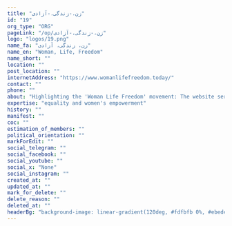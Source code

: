 ```yaml
---
title: "زن،-زندگی،-آزادی"
id: "19"
org_type: "ORG"
pageLink: "/op/زن،-زندگی،-آزادی"
logo: "logos/19.png"
name_fa: "زن، زندگی، آزادی"
name_en: "Woman, Life, Freedom"
name_short: ""
location: ""
post_location: ""
internetAddress: "https://www.womanlifefreedom.today/"
contact: ""
phone: ""
about: "Highlighting the 'Woman Life Freedom' movement: The website serves as a central hub for information, news, and resources related to the ongoing protests in Iran, trigDEed by the tragic death of Mahsa Amini in September 2022.Centering Women's voices: It emphasizes the crucial role of women in leading the protests and demanding fundamental rights and freedoms.Showcasing Courage and Resilience: The platform shares stories, videos, and artwork that highlight the courage and resilience of Iranian women and their allies in the face of brutal repression.Mobilizing Global Support: The website aims to raise awareness about the situation in Iran and mobilize international solidarity with the Iranian people's fight for freedom."
expertise: "equality and women's empowerment"
history: ""
manifest: ""
coc: ""
estimation_of_members: ""
political_orientation: ""
markForEdit: ""
social_telegram: ""
social_facebook: ""
social_youtube: ""
social_x: "None"
social_instagram: ""
created_at: ""
updated_at: ""
mark_for_delete: ""
delete_reason: ""
deleted_at: ""
headerBg: "background-image: linear-gradient(120deg, #fdfbfb 0%, #ebedee 100%);"
---
```


